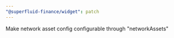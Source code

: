 ```yaml
---
"@superfluid-finance/widget": patch
---
```


Make network asset config configurable through "networkAssets"
